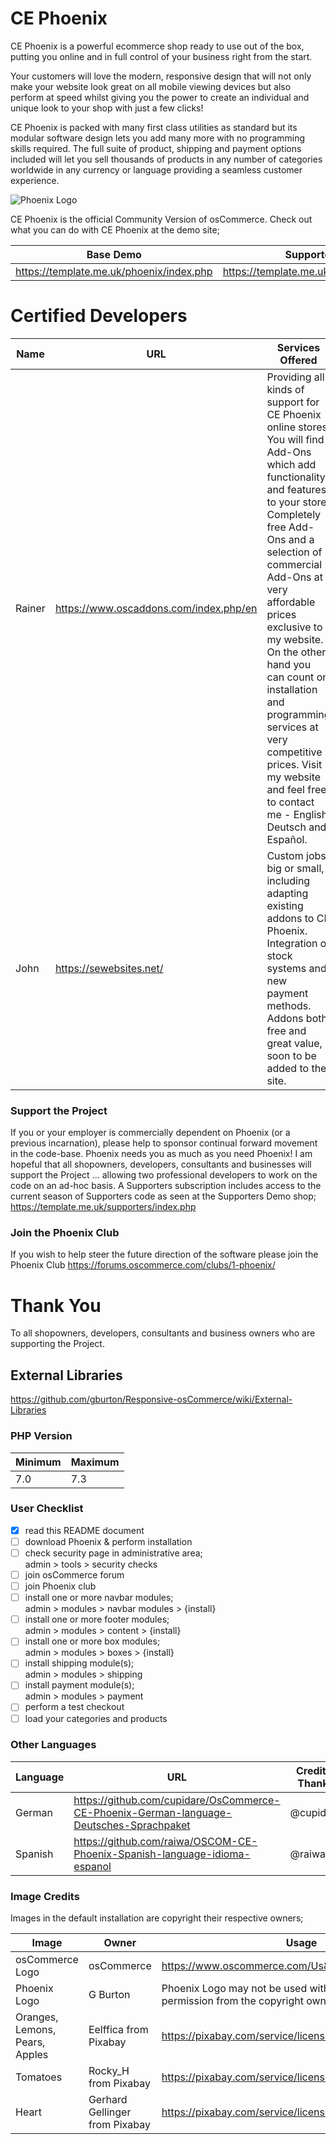 # CE Phoenix

CE Phoenix is a powerful ecommerce shop ready to use out of the box, putting you online and in full control of your business right from the start.

Your customers will love the modern, responsive design that will not only make your website look great on all mobile viewing devices but also perform at speed whilst giving you the power to create an individual and unique look to your shop with just a few clicks!

CE Phoenix is packed with many first class utilities as standard but its modular software design lets you add many more with no programming skills required. The full suite of product, shipping and payment options included will let you sell thousands of products in any number of categories worldwide in any currency or language providing a seamless customer experience.

![Phoenix Logo](https://raw.githubusercontent.com/gburton/Responsive-osCommerce/master/.github/ce-phoenix.png)

CE Phoenix is the official Community Version of osCommerce.  Check out what you can do with CE Phoenix at the demo site; 

Base Demo | Supporters Demo
------------ | -------------
https://template.me.uk/phoenix/index.php | https://template.me.uk/supporters/index.php

# Certified Developers

Name | URL | Services Offered
------------ | ------------- | ------------- 
Rainer | https://www.oscaddons.com/index.php/en | Providing all kinds of support for CE Phoenix online stores. You will find Add-Ons which add functionality and features to your store.  Completely free Add-Ons and a selection of commercial Add-Ons at very affordable prices exclusive to my website.  On the other hand you can count on installation and programming services at very competitive prices.  Visit my website and feel free to contact me - English, Deutsch and Español.
John | https://sewebsites.net/ | C﻿ustom jobs, big or small, including adapting existing add﻿ons to CE Phoenix. Integration of stock systems and new payment methods. Addons both free and great value, soon to be added to the site.

### Support the Project

If you or your employer is commercially dependent on Phoenix (or a previous incarnation), please help to sponsor continual forward movement in the code-base. Phoenix needs you as much as you need Phoenix! I am hopeful that all shopowners, developers, consultants and businesses will support the Project ... allowing two professional developers to work on the code on an ad-hoc basis.  A Supporters subscription includes access to the current season of Supporters code as seen at the Supporters Demo shop; https://template.me.uk/supporters/index.php 

### Join the Phoenix Club

If you wish to help steer the future direction of the software please join the Phoenix Club
https://forums.oscommerce.com/clubs/1-phoenix/

# Thank You

To all shopowners, developers, consultants and business owners who are supporting the Project.

## External Libraries

https://github.com/gburton/Responsive-osCommerce/wiki/External-Libraries

### PHP Version

Minimum | Maximum
------------ | -------------
7.0 | 7.3

### User Checklist

- [x] read this README document
- [ ] download Phoenix & perform installation
- [ ] check security page in administrative area;  
      admin > tools > security checks
- [ ] join osCommerce forum
- [ ] join Phoenix club
- [ ] install one or more navbar modules;  
      admin > modules > navbar modules > {install}
- [ ] install one or more footer modules;  
      admin > modules > content > {install}
- [ ] install one or more box modules;  
      admin > modules > boxes > {install}
- [ ] install shipping module(s);  
      admin > modules > shipping
- [ ] install payment module(s);  
      admin > modules > payment
- [ ] perform a test checkout
- [ ] load your categories and products

### Other Languages

Language | URL | Credit & Thanks
------------ | ------------- | -------------
German | https://github.com/cupidare/OsCommerce-CE-Phoenix-German-language-Deutsches-Sprachpaket | @cupidare
Spanish | https://github.com/raiwa/OSCOM-CE-Phoenix-Spanish-language-idioma-espanol | @raiwa

### Image Credits

Images in the default installation are copyright their respective owners;

Image | Owner | Usage
------------ | ------------- | -------------
osCommerce Logo | osCommerce | https://www.oscommerce.com/Us&Legal#TrademarkPolicy
Phoenix Logo | G Burton | Phoenix Logo may not be used without prior written permission from the copyright owner.
Oranges, Lemons, Pears, Apples | Eelffica from Pixabay | https://pixabay.com/service/license/
Tomatoes | Rocky_H from Pixabay | https://pixabay.com/service/license/
Heart | Gerhard Gellinger from Pixabay | https://pixabay.com/service/license/
